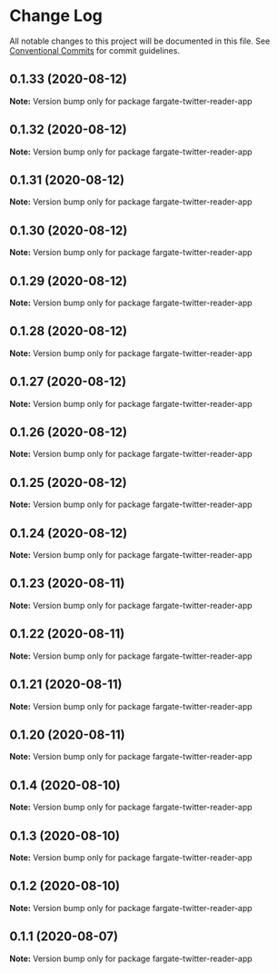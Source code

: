 # Change Log

All notable changes to this project will be documented in this file.
See [Conventional Commits](https://conventionalcommits.org) for commit guidelines.

## 0.1.33 (2020-08-12)

**Note:** Version bump only for package fargate-twitter-reader-app





## 0.1.32 (2020-08-12)

**Note:** Version bump only for package fargate-twitter-reader-app





## 0.1.31 (2020-08-12)

**Note:** Version bump only for package fargate-twitter-reader-app





## 0.1.30 (2020-08-12)

**Note:** Version bump only for package fargate-twitter-reader-app





## 0.1.29 (2020-08-12)

**Note:** Version bump only for package fargate-twitter-reader-app





## 0.1.28 (2020-08-12)

**Note:** Version bump only for package fargate-twitter-reader-app





## 0.1.27 (2020-08-12)

**Note:** Version bump only for package fargate-twitter-reader-app





## 0.1.26 (2020-08-12)

**Note:** Version bump only for package fargate-twitter-reader-app





## 0.1.25 (2020-08-12)

**Note:** Version bump only for package fargate-twitter-reader-app





## 0.1.24 (2020-08-12)

**Note:** Version bump only for package fargate-twitter-reader-app





## 0.1.23 (2020-08-11)

**Note:** Version bump only for package fargate-twitter-reader-app





## 0.1.22 (2020-08-11)

**Note:** Version bump only for package fargate-twitter-reader-app





## 0.1.21 (2020-08-11)

**Note:** Version bump only for package fargate-twitter-reader-app





## 0.1.20 (2020-08-11)

**Note:** Version bump only for package fargate-twitter-reader-app





## 0.1.4 (2020-08-10)

**Note:** Version bump only for package fargate-twitter-reader-app





## 0.1.3 (2020-08-10)

**Note:** Version bump only for package fargate-twitter-reader-app





## 0.1.2 (2020-08-10)

**Note:** Version bump only for package fargate-twitter-reader-app





## 0.1.1 (2020-08-07)

**Note:** Version bump only for package fargate-twitter-reader-app
